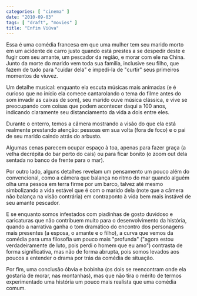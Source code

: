 ```yaml
---
categories: [ "cinema" ]
date: "2010-09-03"
tags: [ "draft", "movies" ]
title: "Enfim Viúva"
---
```

Essa é uma comédia francesa em que uma mulher tem seu marido morto
em um acidente de carro justo quando está prestes a se despedir deste
e fugir com seu amante, um pescador da região, e morar com ele na
China. Junto da morte do marido vem toda sua família, inclusive seu
filho, que fazem de tudo para "cuidar dela" e impedi-la de "curtir"
seus primeiros momentos de viuvez.

Um detalhe musical: enquanto ela escuta músicas mais animadas (e é
curioso que no início ela comece cantarolando o tema do filme antes
do som invadir as caixas de som), seu marido ouve música clássica,
e vive se preocupando com coisas que podem acontecer daqui a 100 anos,
indicando claramente seu distanciamento da vida a dois entre eles.

Durante o enterro, temos a câmera mostrando a visão do que ela está
realmente prestando atenção: pessoas em sua volta (fora de foco)
e o pai de seu marido caindo atrás do arbusto.

Algumas cenas parecem ocupar espaço à toa, apenas para fazer graça
(a velha decrépita do bar perto do cais) ou para ficar bonito (o zoom
out dela sentada no banco de frente para o mar).

Por outro lado, alguns detalhes revelam um pensamento um pouco além
do convencional, como a câmera que balança no ritmo do mar quando
alguém olha uma pessoa em terra firme por um barco, talvez até mesmo
simbolizando a vida estável que é com o marido dela (note que a câmera
não balança na visão contrária) em contraponto à vida bem mais
instável de seu amante pescador.

E se enquanto somos infestados com piadinhas de gosto duvidoso
e caricaturas que não contribuem muito para o desenvolvimento da
história, quando a narrativa ganha o tom dramático do encontro dos
personagens mais presentes (a esposa, o amante e o filho), a curva que
vemos da comédia para uma filosofia um pouco mais "profunda" ("agora
estou verdadeiramente de luto, pois perdi o homem que eu amo") contrasta
de forma significativa, mas não de forma abrupta, pois somos levados
aos poucos a entender o drama por trás da comédia de situação.

Por fim, uma conclusão óbvia e bobinha (os dois se reencontram onde
ela gostaria de morar, nas montanhas), mas que não tira o mérito
de termos experimentado uma história um pouco mais realista que uma
comédia comum.
